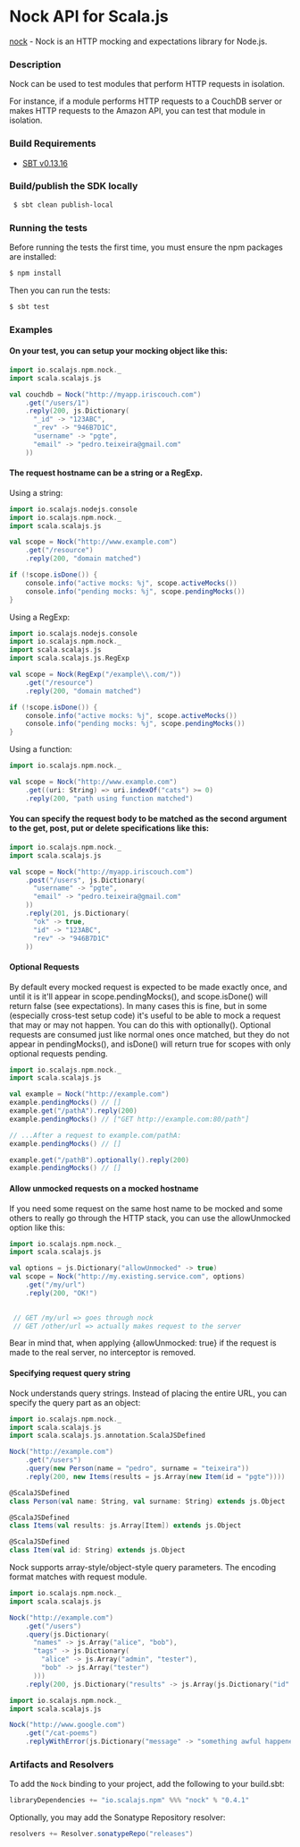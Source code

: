 Nock API for Scala.js
================================
[nock](https://www.npmjs.com/package/nock) - Nock is an HTTP mocking and expectations library for Node.js.

### Description

Nock can be used to test modules that perform HTTP requests in isolation.

For instance, if a module performs HTTP requests to a CouchDB server or makes HTTP requests to the Amazon API, you can test that module in isolation.

### Build Requirements

* [SBT v0.13.16](http://www.scala-sbt.org/download.html)


### Build/publish the SDK locally

```bash
 $ sbt clean publish-local
```

### Running the tests

Before running the tests the first time, you must ensure the npm packages are installed:

```bash
$ npm install
```

Then you can run the tests:

```bash
$ sbt test
```

### Examples

#### On your test, you can setup your mocking object like this:

```scala
import io.scalajs.npm.nock._
import scala.scalajs.js

val couchdb = Nock("http://myapp.iriscouch.com")
    .get("/users/1")
    .reply(200, js.Dictionary(
      "_id" -> "123ABC",
      "_rev" -> "946B7D1C",
      "username" -> "pgte",
      "email" -> "pedro.teixeira@gmail.com"
    ))
```

#### The request hostname can be a string or a RegExp.

Using a string:

```scala
import io.scalajs.nodejs.console
import io.scalajs.npm.nock._
import scala.scalajs.js

val scope = Nock("http://www.example.com")
    .get("/resource")
    .reply(200, "domain matched")

if (!scope.isDone()) {
    console.info("active mocks: %j", scope.activeMocks())
    console.info("pending mocks: %j", scope.pendingMocks())
}
```

Using a RegExp:

```scala
import io.scalajs.nodejs.console
import io.scalajs.npm.nock._
import scala.scalajs.js
import scala.scalajs.js.RegExp

val scope = Nock(RegExp("/example\\.com/"))
    .get("/resource")
    .reply(200, "domain matched")

if (!scope.isDone()) {
    console.info("active mocks: %j", scope.activeMocks())
    console.info("pending mocks: %j", scope.pendingMocks())
}
```

Using a function:

```scala
import io.scalajs.npm.nock._

val scope = Nock("http://www.example.com")
    .get((uri: String) => uri.indexOf("cats") >= 0)
    .reply(200, "path using function matched")
```

#### You can specify the request body to be matched as the second argument to the get, post, put or delete specifications like this:

```scala
import io.scalajs.npm.nock._
import scala.scalajs.js

val scope = Nock("http://myapp.iriscouch.com")
    .post("/users", js.Dictionary(
      "username" -> "pgte",
      "email" -> "pedro.teixeira@gmail.com"
    ))
    .reply(201, js.Dictionary(
      "ok" -> true,
      "id" -> "123ABC",
      "rev" -> "946B7D1C"
    ))
```

#### Optional Requests

By default every mocked request is expected to be made exactly once, and until it is it'll appear in scope.pendingMocks(), 
and scope.isDone() will return false (see expectations). In many cases this is fine, but in some (especially cross-test 
setup code) it's useful to be able to mock a request that may or may not happen. You can do this with optionally(). 
Optional requests are consumed just like normal ones once matched, but they do not appear in pendingMocks(), and isDone() 
will return true for scopes with only optional requests pending.

```scala
import io.scalajs.npm.nock._
import scala.scalajs.js

val example = Nock("http://example.com")
example.pendingMocks() // []
example.get("/pathA").reply(200)
example.pendingMocks() // ["GET http://example.com:80/path"]

// ...After a request to example.com/pathA:
example.pendingMocks() // []

example.get("/pathB").optionally().reply(200)
example.pendingMocks() // []
```

#### Allow unmocked requests on a mocked hostname

If you need some request on the same host name to be mocked and some others to really go through the HTTP stack, 
you can use the allowUnmocked option like this:

```scala
import io.scalajs.npm.nock._
import scala.scalajs.js

val options = js.Dictionary("allowUnmocked" -> true)
val scope = Nock("http://my.existing.service.com", options)
    .get("/my/url")
    .reply(200, "OK!")
    

 // GET /my/url => goes through nock
 // GET /other/url => actually makes request to the server    
```

Bear in mind that, when applying {allowUnmocked: true} if the request is made to the real server, no interceptor is removed.

#### Specifying request query string

Nock understands query strings. Instead of placing the entire URL, you can specify the query part as an object:

```scala
import io.scalajs.npm.nock._
import scala.scalajs.js
import scala.scalajs.js.annotation.ScalaJSDefined 

Nock("http://example.com")
    .get("/users")
    .query(new Person(name = "pedro", surname = "teixeira"))
    .reply(200, new Items(results = js.Array(new Item(id = "pgte"))))

@ScalaJSDefined
class Person(val name: String, val surname: String) extends js.Object

@ScalaJSDefined
class Items(val results: js.Array[Item]) extends js.Object

@ScalaJSDefined
class Item(val id: String) extends js.Object
```

Nock supports array-style/object-style query parameters. The encoding format matches with request module.

```scala
import io.scalajs.npm.nock._
import scala.scalajs.js

Nock("http://example.com")
    .get("/users")
    .query(js.Dictionary(
      "names" -> js.Array("alice", "bob"),
      "tags" -> js.Dictionary(
        "alice" -> js.Array("admin", "tester"),
        "bob" -> js.Array("tester")
      )))
    .reply(200, js.Dictionary("results" -> js.Array(js.Dictionary("id" -> "pgte"))))
```

```scala
import io.scalajs.npm.nock._
import scala.scalajs.js

Nock("http://www.google.com")
    .get("/cat-poems")
    .replyWithError(js.Dictionary("message" -> "something awful happened", "code" -> "AWFUL_ERROR"))
```

### Artifacts and Resolvers

To add the `Nock` binding to your project, add the following to your build.sbt:  

```sbt
libraryDependencies += "io.scalajs.npm" %%% "nock" % "0.4.1"
```

Optionally, you may add the Sonatype Repository resolver:

```sbt   
resolvers += Resolver.sonatypeRepo("releases") 
```
